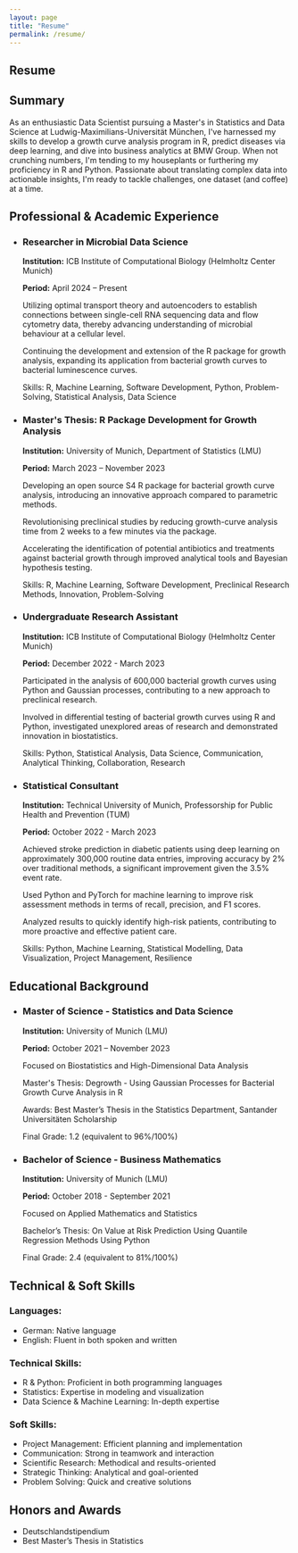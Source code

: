 ```yaml
---
layout: page
title: "Resume"
permalink: /resume/
---
```


<section class="resume">
  <h1>Resume</h1>
  <h2>Summary</h2>
  <p>As an enthusiastic Data Scientist pursuing a Master's in Statistics and Data Science at Ludwig-Maximilians-Universität München, I've harnessed my skills to develop a growth curve analysis program in R, predict diseases via deep learning, and dive into business analytics at BMW Group. When not crunching numbers, I'm tending to my houseplants or furthering my proficiency in R and Python. Passionate about translating complex data into actionable insights, I'm ready to tackle challenges, one dataset (and coffee) at a time.</p>

  <h2>Professional & Academic Experience</h2>
  <ul>
    <li>
      <h3>Researcher in Microbial Data Science</h3>
      <p><strong>Institution:</strong> ICB Institute of Computational Biology (Helmholtz Center Munich)</p>
      <p><strong>Period:</strong> April 2024 – Present</p>
      <p>Utilizing optimal transport theory and autoencoders to establish connections between single-cell RNA sequencing data and flow cytometry data, thereby advancing understanding of microbial behaviour at a cellular level.</p>
      <p>Continuing the development and extension of the R package for growth analysis, expanding its application from bacterial growth curves to bacterial luminescence curves.</p>
      <p>Skills: R, Machine Learning, Software Development, Python, Problem-Solving, Statistical Analysis, Data Science</p>
    </li>
    <li>
      <h3>Master's Thesis: R Package Development for Growth Analysis</h3>
      <p><strong>Institution:</strong> University of Munich, Department of Statistics (LMU)</p>
      <p><strong>Period:</strong> March 2023 – November 2023</p>
      <p>Developing an open source S4 R package for bacterial growth curve analysis, introducing an innovative approach compared to parametric methods.</p>
      <p>Revolutionising preclinical studies by reducing growth-curve analysis time from 2 weeks to a few minutes via the package.</p>
      <p>Accelerating the identification of potential antibiotics and treatments against bacterial growth through improved analytical tools and Bayesian hypothesis testing.</p>
      <p>Skills: R, Machine Learning, Software Development, Preclinical Research Methods, Innovation, Problem-Solving</p>
    </li>
    <li>
      <h3>Undergraduate Research Assistant</h3>
      <p><strong>Institution:</strong> ICB Institute of Computational Biology (Helmholtz Center Munich)</p>
      <p><strong>Period:</strong> December 2022 - March 2023</p>
      <p>Participated in the analysis of 600,000 bacterial growth curves using Python and Gaussian processes, contributing to a new approach to preclinical research.</p>
      <p>Involved in differential testing of bacterial growth curves using R and Python, investigated unexplored areas of research and demonstrated innovation in biostatistics.</p>
      <p>Skills: Python, Statistical Analysis, Data Science, Communication, Analytical Thinking, Collaboration, Research</p>
    </li>
    <li>
      <h3>Statistical Consultant</h3>
      <p><strong>Institution:</strong> Technical University of Munich, Professorship for Public Health and Prevention (TUM)</p>
      <p><strong>Period:</strong> October 2022 - March 2023</p>
      <p>Achieved stroke prediction in diabetic patients using deep learning on approximately 300,000 routine data entries, improving accuracy by 2% over traditional methods, a significant improvement given the 3.5% event rate.</p>
      <p>Used Python and PyTorch for machine learning to improve risk assessment methods in terms of recall, precision, and F1 scores.</p>
      <p>Analyzed results to quickly identify high-risk patients, contributing to more proactive and effective patient care.</p>
      <p>Skills: Python, Machine Learning, Statistical Modelling, Data Visualization, Project Management, Resilience</p>
    </li>
  </ul>

  <h2>Educational Background</h2>
  <ul>
    <li>
      <h3>Master of Science - Statistics and Data Science</h3>
      <p><strong>Institution:</strong> University of Munich (LMU)</p>
      <p><strong>Period:</strong> October 2021 – November 2023</p>
      <p>Focused on Biostatistics and High-Dimensional Data Analysis</p>
      <p>Master's Thesis: Degrowth - Using Gaussian Processes for Bacterial Growth Curve Analysis in R</p>
      <p>Awards: Best Master’s Thesis in the Statistics Department, Santander Universitäten Scholarship</p>
      <p>Final Grade: 1.2 (equivalent to 96%/100%)</p>
    </li>
    <li>
      <h3>Bachelor of Science - Business Mathematics</h3>
      <p><strong>Institution:</strong> University of Munich (LMU)</p>
      <p><strong>Period:</strong> October 2018 - September 2021</p>
      <p>Focused on Applied Mathematics and Statistics</p>
      <p>Bachelor’s Thesis: On Value at Risk Prediction Using Quantile Regression Methods Using Python</p>
      <p>Final Grade: 2.4 (equivalent to 81%/100%)</p>
    </li>
  </ul>

  <h2>Technical & Soft Skills</h2>
  <h3>Languages:</h3>
  <ul>
    <li>German: Native language</li>
    <li>English: Fluent in both spoken and written</li>
  </ul>
  <h3>Technical Skills:</h3>
  <ul>
    <li>R & Python: Proficient in both programming languages</li>
    <li>Statistics: Expertise in modeling and visualization</li>
    <li>Data Science & Machine Learning: In-depth expertise</li>
  </ul>
  <h3>Soft Skills:</h3>
  <ul>
    <li>Project Management: Efficient planning and implementation</li>
    <li>Communication: Strong in teamwork and interaction</li>
    <li>Scientific Research: Methodical and results-oriented</li>
    <li>Strategic Thinking: Analytical and goal-oriented</li>
    <li>Problem Solving: Quick and creative solutions</li>
  </ul>

  <h2>Honors and Awards</h2>
  <ul>
    <li>Deutschlandstipendium</li>
    <li>Best Master’s Thesis in Statistics</li>
  </ul>


</section>
